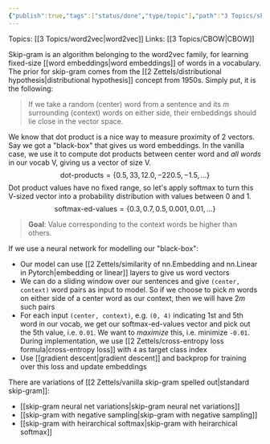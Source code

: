 ```yaml
---
{"publish":true,"tags":["status/done","type/topic"],"path":"3 Topics/skip-gram.md","permalink":"/3-topics/skip-gram/","PassFrontmatter":true}
---
```



Topics: [[3 Topics/word2vec\|word2vec]]
Links: [[3 Topics/CBOW\|CBOW]]

Skip-gram is an algorithm belonging to the word2vec family, for learning fixed-size [[word embeddings\|word embeddings]] of words in a vocabulary. The prior for skip-gram comes from the [[2 Zettels/distributional hypothesis\|distributional hypothesis]] concept from 1950s. Simply put, it is the following:

> If we take a random (center) word from a sentence and its $m$ surrounding (context) words on either side, their embeddings should lie close in the vector space.

We know that dot product is a nice way to measure proximity of 2 vectors. Say we got a "black-box" that gives us word embeddings. In the vanilla case, we use it to compute dot products between center word and *all words* in our vocab V, giving us a vector of size V.  
$$
\text{dot-products}=\{0.5, 33, 12.0, -220.5, -1.5, \ldots\}
$$
Dot product values have no fixed range, so let's apply softmax to turn this V-sized vector into a probability distribution with values between 0 and 1. 
$$
\text{softmax-ed-values}=\{0.3, 0.7, 0.5, 0.001, 0.01, \ldots\}
$$

> **Goal**: Value corresponding to the context words be higher than others. 

If we use a neural network for modelling our "black-box":
- Our model can use [[2 Zettels/similarity of nn.Embedding and nn.Linear in Pytorch\|embedding or linear]] layers to give us word vectors
- We can do a sliding window over our sentences and give `(center, context)` word pairs as input to model. So if we choose to pick $m$ words on either side of a center word as our context, then we will have $2m$ such pairs 
- For each input `(center, context)`, e.g. `(0, 4)` indicating 1st and 5th word in our vocab, we get our $\text{softmax-ed-values}$ vector and pick out the 5th value, i.e. `0.01`. We want to *maximize* this, i.e. minimize `-0.01`. During implementation, we use [[2 Zettels/cross-entropy loss formula\|cross-entropy loss]] with `4` as target class index
- Use [[gradient descent\|gradient descent]] and backprop for training over this loss and update embeddings

There are variations of [[2 Zettels/vanilla skip-gram spelled out\|standard skip-gram]]:
- [[skip-gram neural net variations\|skip-gram neural net variations]]
- [[skip-gram with negative sampling\|skip-gram with negative sampling]]
- [[skip-gram with heirarchical softmax\|skip-gram with heirarchical softmax]]